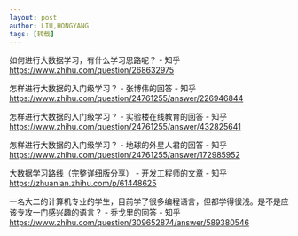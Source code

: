 ```yaml
---
layout: post
author: LIU,HONGYANG
tags: [转载]
---
```




如何进行大数据学习，有什么学习思路呢？ - 知乎 https://www.zhihu.com/question/268632975



怎样进行大数据的入门级学习？ - 张博伟的回答 - 知乎 https://www.zhihu.com/question/24761255/answer/226946844



怎样进行大数据的入门级学习？ - 实验楼在线教育的回答 - 知乎 https://www.zhihu.com/question/24761255/answer/432825641



怎样进行大数据的入门级学习？ - 地球的外星人君的回答 - 知乎 https://www.zhihu.com/question/24761255/answer/172985952



大数据学习路线（完整详细版分享） - 开发工程师的文章 - 知乎 https://zhuanlan.zhihu.com/p/61448625



一名大二的计算机专业的学生，目前学了很多编程语言，但都学得很浅。是不是应该专攻一门感兴趣的语言？ - 乔戈里的回答 - 知乎 https://www.zhihu.com/question/309652874/answer/589380546